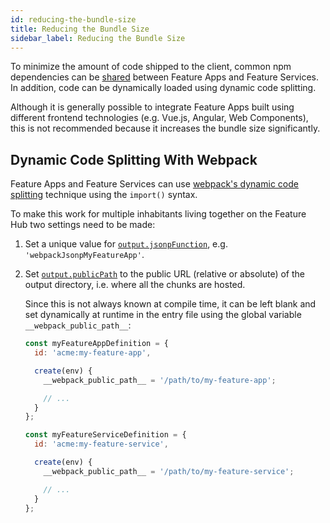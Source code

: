 ```yaml
---
id: reducing-the-bundle-size
title: Reducing the Bundle Size
sidebar_label: Reducing the Bundle Size
---
```


To minimize the amount of code shipped to the client, common npm dependencies
can be [shared][sharing-npm-dependencies] between Feature Apps and Feature
Services. In addition, code can be dynamically loaded using dynamic code
splitting.

Although it is generally possible to integrate Feature Apps built using
different frontend technologies (e.g. Vue.js, Angular, Web Components), this is
not recommended because it increases the bundle size significantly.

## Dynamic Code Splitting With Webpack

Feature Apps and Feature Services can use [webpack's dynamic code
splitting][dynamic-imports] technique using the `import()` syntax.

To make this work for multiple inhabitants living together on the Feature Hub
two settings need to be made:

1. Set a unique value for [`output.jsonpFunction`][output-jsonpfunction], e.g.
   `'webpackJsonpMyFeatureApp'`.

1. Set [`output.publicPath`][output-publicpath] to the public URL (relative or
   absolute) of the output directory, i.e. where all the chunks are hosted.

   Since this is not always known at compile time, it can be left blank and set
   dynamically at runtime in the entry file using the global variable
   `__webpack_public_path__`:

   ```js
   const myFeatureAppDefinition = {
     id: 'acme:my-feature-app',

     create(env) {
       __webpack_public_path__ = '/path/to/my-feature-app';

       // ...
     }
   };
   ```

   ```js
   const myFeatureServiceDefinition = {
     id: 'acme:my-feature-service',

     create(env) {
       __webpack_public_path__ = '/path/to/my-feature-service';

       // ...
     }
   };
   ```

[dynamic-imports]: https://webpack.js.org/guides/code-splitting/#dynamic-imports
[output-jsonpfunction]:
  https://webpack.js.org/configuration/output/#output-jsonpfunction
[output-publicpath]:
  https://webpack.js.org/configuration/output/#output-publicpath
[sharing-npm-dependencies]: /docs/guides/sharing-npm-dependencies
